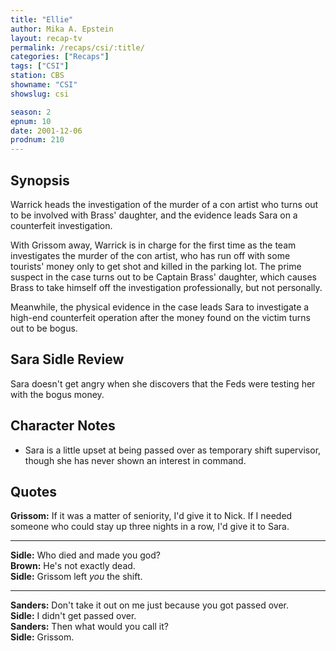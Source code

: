 ```yaml
---
title: "Ellie"
author: Mika A. Epstein
layout: recap-tv
permalink: /recaps/csi/:title/
categories: ["Recaps"]
tags: ["CSI"]
station: CBS
showname: "CSI"
showslug: csi

season: 2  
epnum: 10
date: 2001-12-06
prodnum: 210  
---
```


## Synopsis

Warrick heads the investigation of the murder of a con artist who turns out to be involved with Brass' daughter, and the evidence leads Sara on a counterfeit investigation.

With Grissom away, Warrick is in charge for the first time as the team investigates the murder of the con artist, who has run off with some tourists' money only to get shot and killed in the parking lot. The prime suspect in the case turns out to be Captain Brass' daughter, which causes Brass to take himself off the investigation professionally, but not personally.

Meanwhile, the physical evidence in the case leads Sara to investigate a high-end counterfeit operation after the money found on the victim turns out to be bogus.

## Sara Sidle Review

Sara doesn't get angry when she discovers that the Feds were testing her with the bogus money.

## Character Notes

* Sara is a little upset at being passed over as temporary shift supervisor, though she has never shown an interest in command.

## Quotes

**Grissom:** If it was a matter of seniority, I'd give it to Nick. If I needed someone who could stay up three nights in a row, I'd give it to Sara.  

- - -

**Sidle:** Who died and made you god?  
**Brown:** He's not exactly dead.  
**Sidle:** Grissom left _you_ the shift.  

- - -

**Sanders:** Don't take it out on me just because you got passed over.  
**Sidle:** I didn't get passed over.  
**Sanders:** Then what would you call it?  
**Sidle:** Grissom.

